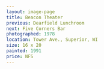 ```yaml
---
layout: image-page
title: Beacon Theater
previous: Dearfield Lunchroom
next: Five Corners Bar
photographed: 1978
location: Tower Ave., Superior, WI
size: 16 x 20
painted: 1991
price: NFS
---
```

